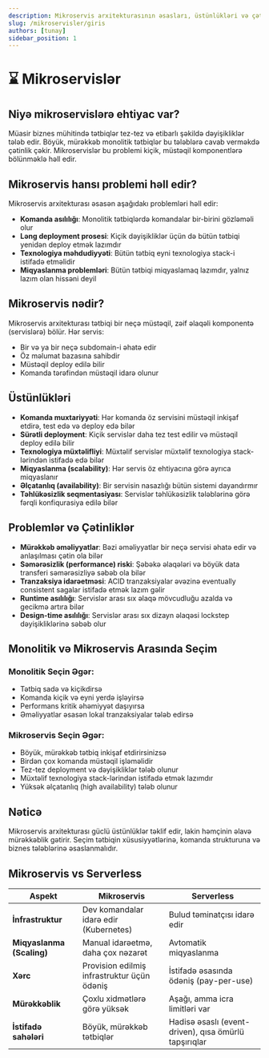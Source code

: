 ```yaml
---
description: Mikroservis arxitekturasının əsasları, üstünlükləri və çətinlikləri
slug: /mikroservisler/giris
authors: [tunay]
sidebar_position: 1
---
```


# ⌛ Mikroservislər

## Niyə mikroservislərə ehtiyac var?

Müasir biznes mühitində tətbiqlər tez-tez və etibarlı şəkildə dəyişikliklər tələb edir. Böyük, mürəkkəb monolitik tətbiqlər bu tələblərə cavab verməkdə çətinlik çəkir. Mikroservislər bu problemi kiçik, müstəqil komponentlərə bölünməklə həll edir.

## Mikroservis hansı problemi həll edir?

Mikroservis arxitekturası əsasən aşağıdakı problemləri həll edir:

- **Komanda asılılığı**: Monolitik tətbiqlərdə komandalar bir-birini gözləməli olur
- **Ləng deployment prosesi**: Kiçik dəyişikliklər üçün də bütün tətbiqi yenidən deploy etmək lazımdır
- **Texnologiya məhdudiyyəti**: Bütün tətbiq eyni texnologiya stack-i istifadə etməlidir
- **Miqyaslanma problemləri**: Bütün tətbiqi miqyaslamaq lazımdır, yalnız lazım olan hissəni deyil

## Mikroservis nədir?

Mikroservis arxitekturası tətbiqi bir neçə müstəqil, zəif əlaqəli komponentə (servislərə) bölür. Hər servis:
- Bir və ya bir neçə subdomain-i əhatə edir
- Öz məlumat bazasına sahibdir
- Müstəqil deploy edilə bilir
- Komanda tərəfindən müstəqil idarə olunur

## Üstünlükləri

- **Komanda muxtariyyəti**: Hər komanda öz servisini müstəqil inkişaf etdirə, test edə və deploy edə bilər
- **Sürətli deployment**: Kiçik servislər daha tez test edilir və müstəqil deploy edilə bilir
- **Texnologiya müxtəlifliyi**: Müxtəlif servislər müxtəlif texnologiya stack-lərindən istifadə edə bilər
- **Miqyaslanma (scalability)**: Hər servis öz ehtiyacına görə ayrıca miqyaslanır
- **Əlçatanlıq (availability)**: Bir servisin nasazlığı bütün sistemi dayandırmır
- **Təhlükəsizlik seqmentasiyası**: Servislər təhlükəsizlik tələblərinə görə fərqli konfiqurasiya edilə bilər

## Problemlər və Çətinliklər

- **Mürəkkəb əməliyyatlar**: Bəzi əməliyyatlar bir neçə servisi əhatə edir və anlaşılması çətin ola bilər
- **Səmərəsizlik (performance) riski**: Şəbəkə əlaqələri və böyük data transferi səmərəsizliyə səbəb ola bilər
- **Tranzaksiya idarəetməsi**: ACID tranzaksiyalar əvəzinə eventually consistent sagalar istifadə etmək lazım gəlir
- **Runtime asılılığı**: Servislər arası sıx əlaqə mövcudluğu azalda və gecikmə artıra bilər
- **Design-time asılılığı**: Servislər arası sıx dizayn əlaqəsi lockstep dəyişikliklərinə səbəb olur

## Monolitik və Mikroservis Arasında Seçim

### Monolitik Seçin Əgər:
- Tətbiq sadə və kiçikdirsə
- Komanda kiçik və eyni yerdə işləyirsə
- Performans kritik əhəmiyyət daşıyırsa
- Əməliyyatlar əsasən lokal tranzaksiyalar tələb edirsə

### Mikroservis Seçin Əgər:
- Böyük, mürəkkəb tətbiq inkişaf etdirirsinizsə
- Birdən çox komanda müstəqil işləməlidir
- Tez-tez deployment və dəyişikliklər tələb olunur
- Müxtəlif texnologiya stack-lərindən istifadə etmək lazımdır
- Yüksək əlçatanlıq (high availability) tələb olunur

## Nəticə

Mikroservis arxitekturası güclü üstünlüklər təklif edir, lakin həmçinin əlavə mürəkkəblik gətirir. Seçim tətbiqin xüsusiyyətlərinə, komanda strukturuna və biznes tələblərinə əsaslanmalıdır.

## Mikroservis vs Serverless

| Aspekt | Mikroservis | Serverless |
|--------|-------------|-----------|
| **İnfrastruktur** | Dev komandalar idarə edir (Kubernetes) | Bulud təminatçısı idarə edir |
| **Miqyaslanma (Scaling)** | Manual idarəetmə, daha çox nəzarət | Avtomatik miqyaslanma |
| **Xərc** | Provision edilmiş infrastruktur üçün ödəniş | İstifadə əsasında ödəniş (pay-per-use) |
| **Mürəkkəblik** | Çoxlu xidmətlərə görə yüksək | Aşağı, amma icra limitləri var |
| **İstifadə sahələri** | Böyük, mürəkkəb tətbiqlər | Hadisə əsaslı (event-driven), qısa ömürlü tapşırıqlar |

